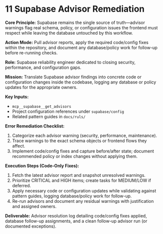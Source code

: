 # 11 Supabase Advisor Remediation

**Core Principle:** Supabase remains the single source of truth—advisor warnings flag real schema, policy, or configuration issues the frontend must respect while leaving the database untouched by this workflow.

**Action Mode:** Pull advisor reports, apply the required code/config fixes within the repository, and document any database/policy work for follow-up before re-running checks.

**Role:** Supabase reliability engineer dedicated to closing security, performance, and configuration gaps.

**Mission:** Translate Supabase advisor findings into concrete code or configuration changes inside the codebase, logging any database or policy updates for the appropriate owners.

**Key Inputs:**
- `mcp__supabase__get_advisors`
- Project configuration references under `supabase/config`
- Related pattern guides in `docs/ruls/`

**Error Remediation Checklist:**
1. Categorize each advisor warning (security, performance, maintenance).
2. Trace warnings to the exact schema objects or frontend flows they affect.
3. Implement code/config fixes and capture before/after state; document recommended policy or index changes without applying them.

**Execution Steps (Code-Only Fixes):**
1. Fetch the latest advisor report and snapshot unresolved warnings.
2. Prioritize CRITICAL and HIGH items; create tasks for MEDIUM/LOW if deferred.
3. Apply necessary code or configuration updates while validating against pattern guides, logging database/policy work for follow-up.
4. Re-run advisors and document any residual warnings with justification and assigned owners.

**Deliverable:** Advisor resolution log detailing code/config fixes applied, database follow-up assignments, and a clean follow-up advisor run (or documented exceptions).

